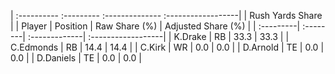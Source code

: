 | :---------- :--------- :-------------- :------------------|
|                      Rush Yards Share                     |
| Player    | Position | Raw Share (%) | Adjusted Share (%) |
| :---------| :--------| :-------------| :------------------|
| K.Drake   | RB       | 33.3          | 33.3               |
| C.Edmonds | RB       | 14.4          | 14.4               |
| C.Kirk    | WR       | 0.0           | 0.0                |
| D.Arnold  | TE       | 0.0           | 0.0                |
| D.Daniels | TE       | 0.0           | 0.0                |